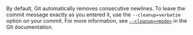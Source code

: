 By default, Git automatically removes consecutive newlines. To leave the commit message exactly as you entered it, use the `--cleanup=verbatim` option on your commit. For more information, see [`--cleanup=<mode>`](https://git-scm.com/docs/git-commit#Documentation/git-commit.txt---cleanupltmodegt) in the Git documentation. 
